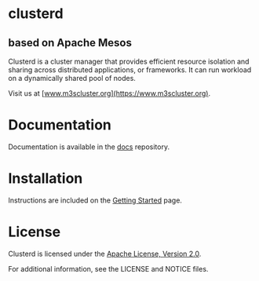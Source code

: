 # clusterd 
## based on Apache Mesos

Clusterd is a cluster manager that provides efficient resource isolation
and sharing across distributed applications, or frameworks. It can run 
workload on a dynamically shared pool of nodes.

Visit us at [www.m3scluster.org](https://www.m3scluster.org).

# Documentation

Documentation is available in the [docs](https://github.com/m3scluster/clusterd_docs) repository. 

# Installation

Instructions are included on the [Getting Started](http://mesos.apache.org/getting-started/) page.

# License

Clusterd is licensed under the [Apache License, Version 2.0](http://www.apache.org/licenses/LICENSE-2.0).

For additional information, see the LICENSE and NOTICE files.
